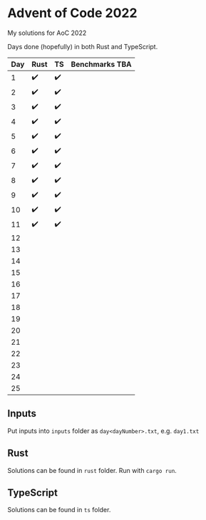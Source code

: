 # Advent of Code 2022

My solutions for AoC 2022

Days done (hopefully) in both Rust and TypeScript.

| Day | Rust               | TS                 | Benchmarks TBA |
| --- | ------------------ | ------------------ | -------------- |
| 1   | :heavy_check_mark: | :heavy_check_mark: |
| 2   | :heavy_check_mark: | :heavy_check_mark: |
| 3   | :heavy_check_mark: | :heavy_check_mark: |
| 4   | :heavy_check_mark: | :heavy_check_mark: |
| 5   | :heavy_check_mark: | :heavy_check_mark: |
| 6   | :heavy_check_mark: | :heavy_check_mark: |
| 7   | :heavy_check_mark: | :heavy_check_mark: |
| 8   | :heavy_check_mark: | :heavy_check_mark: |
| 9   | :heavy_check_mark: | :heavy_check_mark: |
| 10  | :heavy_check_mark: | :heavy_check_mark: |
| 11  | :heavy_check_mark: | :heavy_check_mark: |
| 12  |                    |                    |
| 13  |                    |                    |
| 14  |                    |                    |
| 15  |                    |                    |
| 16  |                    |                    |
| 17  |                    |                    |
| 18  |                    |                    |
| 19  |                    |                    |
| 20  |                    |                    |
| 21  |                    |                    |
| 22  |                    |                    |
| 23  |                    |                    |
| 24  |                    |                    |
| 25  |                    |                    |

## Inputs

Put inputs into `inputs` folder as `day<dayNumber>.txt`, e.g. `day1.txt`

## Rust

Solutions can be found in `rust` folder. Run with `cargo run`.

## TypeScript

Solutions can be found in `ts` folder.
